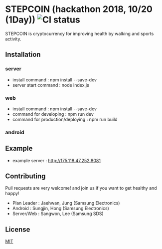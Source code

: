 # STEPCOIN (hackathon 2018, 10/20 (1Day)) ![CI status](https://img.shields.io/badge/build-passing-brightgreen.svg)
STEPCOIN is cryptocurrency for improving health by walking and sports activity.

## Installation
### server
- install command : npm install --save-dev
- server start command : node index.js

### web
- install command : npm install --save-dev
- command for developing : npm run dev
- command for production/deploying : npm run build

### android

## Example

* example server : http://175.118.47.252:8081

## Contributing

Pull requests are very welcome! and join us if you want to get healthy and happy!
* Plan Leader : Jaehwan, Jung (Samsung Electronics)
* Android : Sungjin, Hong (Samsung Electronics)
* Server/Web : Sangwon, Lee (Samsung SDS)

## License

[MIT](https://choosealicense.com/licenses/mit/)
